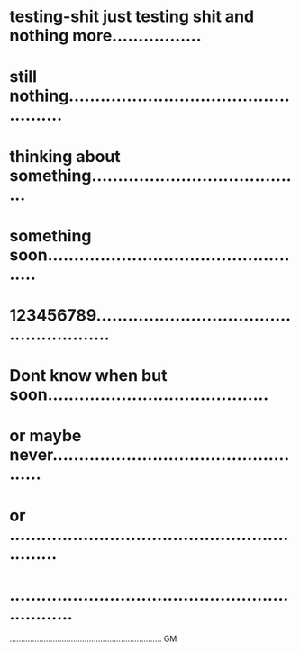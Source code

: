 # testing-shit just testing shit and  nothing more.................
# still nothing....................................................
# thinking about something.........................................
# something soon...................................................
# 123456789........................................................
# Dont know when but soon..........................................
# or maybe never...................................................
# or ..............................................................
# .................................................................
...................................................................
GM
